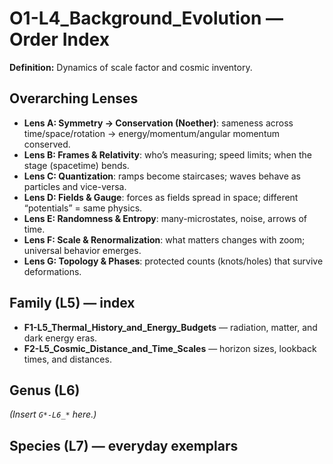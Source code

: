 # O1-L4_Background_Evolution — Order Index
**Definition:** Dynamics of scale factor and cosmic inventory.

## Overarching Lenses

- **Lens A: Symmetry -> Conservation (Noether)**: sameness across time/space/rotation → energy/momentum/angular momentum conserved.
- **Lens B: Frames & Relativity**: who’s measuring; speed limits; when the stage (spacetime) bends.
- **Lens C: Quantization**: ramps become staircases; waves behave as particles and vice-versa.
- **Lens D: Fields & Gauge**: forces as fields spread in space; different “potentials” = same physics.
- **Lens E: Randomness & Entropy**: many-microstates, noise, arrows of time.
- **Lens F: Scale & Renormalization**: what matters changes with zoom; universal behavior emerges.
- **Lens G: Topology & Phases**: protected counts (knots/holes) that survive deformations.

## Family (L5) — index
- **F1-L5_Thermal_History_and_Energy_Budgets** — radiation, matter, and dark energy eras.
- **F2-L5_Cosmic_Distance_and_Time_Scales** — horizon sizes, lookback times, and distances.

## Genus (L6)
_(Insert `G*-L6_*` here.)_

## Species (L7) — everyday exemplars
